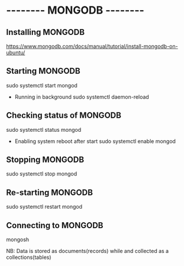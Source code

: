 # -------- MONGODB --------
## Installing MONGODB
https://www.mongodb.com/docs/manual/tutorial/install-mongodb-on-ubuntu/

## Starting MONGODB
sudo systemctl start mongod
- Running in background
    sudo systemctl daemon-reload

## Checking status of MONGODB
sudo systemctl status mongod
- Enabling system reboot after start
    sudo systemctl enable mongod

## Stopping MONGODB
sudo systemctl stop mongod

## Re-starting MONGODB
sudo systemctl restart mongod

## Connecting to MONGODB
mongosh


NB: Data is stored as documents(records) while and collected as a collections(tables)
